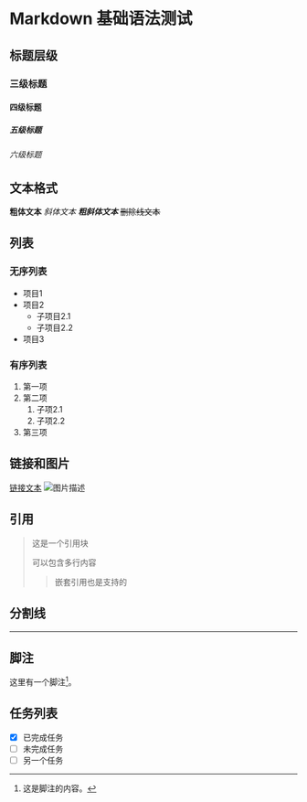 # Markdown 基础语法测试

## 标题层级

### 三级标题
#### 四级标题
##### 五级标题
###### 六级标题

## 文本格式

**粗体文本**
*斜体文本*
***粗斜体文本***
~~删除线文本~~

## 列表

### 无序列表
- 项目1
- 项目2
  - 子项目2.1
  - 子项目2.2
- 项目3

### 有序列表
1. 第一项
2. 第二项
   1. 子项2.1
   2. 子项2.2
3. 第三项

## 链接和图片

[链接文本](https://example.com)
![图片描述](https://via.placeholder.com/300x200)

## 引用

> 这是一个引用块
> 
> 可以包含多行内容
> 
> > 嵌套引用也是支持的

## 分割线

---

## 脚注

这里有一个脚注[^1]。

[^1]: 这是脚注的内容。

## 任务列表

- [x] 已完成任务
- [ ] 未完成任务
- [ ] 另一个任务

